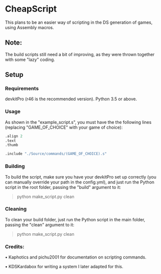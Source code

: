 # CheapScript
This plans to be an easier way of scripting in the DS generation of games, using Assembly macros.

## Note:
The build scripts still need a bit of improving, as they were thrown together with some "lazy" coding.

## Setup
### Requirements
devkitPro (r46 is the recommended version).
Python 3.5 or above.


### Usage
As shown in the "example_script.s", you must have the the following lines (replacing "GAME_OF_CHOICE" with your game of choice):
```R
.align 2
.text 
.thumb

.include "./Source/commands/(GAME_OF_CHOICE).s" 
```

### Building
To build the script, make sure you have your devkitPro set up correctly (you can manually override your path in the config.yml), and just run the Python script in the root folder, passing the "build" argument to it:
> python make_script.py clean


### Cleaning
To clean your build folder, just run the Python script in the main folder, passing the "clean" argument to it:
> python make_script.py clean


### Credits:
• Kaphotics and pichu2001 for documentation on scripting commands.

• KDSKardabox for writing a system I later adapted for this.
